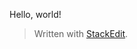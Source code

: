 Hello, world!


> Written with [StackEdit](https://stackedit.io/).
<!--stackedit_data:
eyJoaXN0b3J5IjpbLTc0NDUzOTMxN119
-->